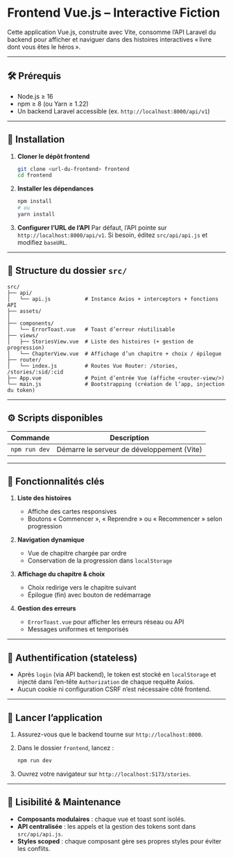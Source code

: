 # Frontend Vue.js – Interactive Fiction

Cette application Vue.js, construite avec Vite, consomme l’API Laravel du backend pour afficher et naviguer dans des histoires interactives « livre dont vous êtes le héros ».

---

## 🛠️ Prérequis

* Node.js ≥ 16
* npm ≥ 8 (ou Yarn ≥ 1.22)
* Un backend Laravel accessible (ex. `http://localhost:8000/api/v1`)

---

## 🚀 Installation

1. **Cloner le dépôt frontend**

   ```bash
   git clone <url-du-frontend> frontend
   cd frontend
   ```

2. **Installer les dépendances**

   ```bash
   npm install
   # ou
   yarn install
   ```

3. **Configurer l’URL de l’API**
   Par défaut, l’API pointe sur `http://localhost:8000/api/v1`.
   Si besoin, éditez `src/api/api.js` et modifiez `baseURL`.

---

## 📂 Structure du dossier `src/`

```
src/
├── api/
│   └── api.js           # Instance Axios + interceptors + fonctions API
├── assets/
│   
├── components/
│   └── ErrorToast.vue   # Toast d’erreur réutilisable
├── views/
│   ├── StoriesView.vue  # Liste des histoires (+ gestion de progression)
│   └── ChapterView.vue  # Affichage d’un chapitre + choix / épilogue
├── router/
│   └── index.js         # Routes Vue Router: /stories, /stories/:sid/:cid
├── App.vue              # Point d’entrée Vue (affiche <router-view/>)
└── main.js              # Bootstrapping (création de l’app, injection du token)
```

---

## ⚙️ Scripts disponibles

| Commande          | Description                                    |
| ----------------- | ---------------------------------------------- |
| `npm run dev`     | Démarre le serveur de développement (Vite)     |

---

## 🎯 Fonctionnalités clés

1. **Liste des histoires**

   * Affiche des cartes responsives
   * Boutons « Commencer », « Reprendre » ou « Recommencer » selon progression

2. **Navigation dynamique**

   * Vue de chapitre chargée par ordre
   * Conservation de la progression dans `localStorage`

3. **Affichage du chapitre & choix**

   * Choix redirige vers le chapitre suivant
   * Épilogue (fin) avec bouton de redémarrage

4. **Gestion des erreurs**

   * `ErrorToast.vue` pour afficher les erreurs réseau ou API
   * Messages uniformes et temporisés

---

## 🔐 Authentification (stateless)

* Après `login` (via API backend), le token est stocké en `localStorage` et injecté dans l’en-tête `Authorization` de chaque requête Axios.
* Aucun cookie ni configuration CSRF n’est nécessaire côté frontend.

---

## 🏁 Lancer l’application

1. Assurez-vous que le backend tourne sur `http://localhost:8000`.
2. Dans le dossier `frontend`, lancez :

   ```bash
   npm run dev
   ```
3. Ouvrez votre navigateur sur `http://localhost:5173/stories`.

---

## 📖 Lisibilité & Maintenance

* **Composants modulaires** : chaque vue et toast sont isolés.
* **API centralisée** : les appels et la gestion des tokens sont dans `src/api/api.js`.
* **Styles scoped** : chaque composant gère ses propres styles pour éviter les conflits.